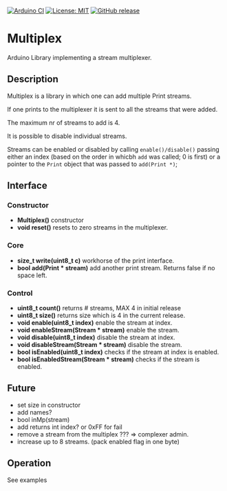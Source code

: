 
[![Arduino CI](https://github.com/RobTillaart/Multiplex/workflows/Arduino%20CI/badge.svg)](https://github.com/marketplace/actions/arduino_ci)
[![License: MIT](https://img.shields.io/badge/license-MIT-green.svg)](https://github.com/RobTillaart/Multiplex/blob/master/LICENSE)
[![GitHub release](https://img.shields.io/github/release/RobTillaart/Multiplex.svg?maxAge=3600)](https://github.com/RobTillaart/Multiplex/releases)

# Multiplex

Arduino Library implementing a stream multiplexer.

## Description

Multiplex is a library in which one can add multiple Print streams. 

If one prints to the multiplexer it is sent to all the streams that were added.

The maximum nr of streams to add is 4.

It is possible to disable individual streams.

Streams can be enabled or disabled by calling `enable()/disable()` passing either an index (based on the order 
in whicbh `add` was called; 0 is first) or a pointer to the `Print` 
object that was passed to `add(Print *)`;

## Interface

### Constructor

- **Multiplex()** constructor
- **void reset()** resets to zero streams in the multiplexer.

### Core

- **size_t write(uint8_t c)** workhorse of the print interface.
- **bool add(Print \* stream)** add another print stream. 
Returns false if no space left.


### Control

- **uint8_t count()** returns # streams, MAX 4 in initial release
- **uint8_t size()** returns size which is 4 in the current release.
- **void enable(uint8_t index)** enable the stream at index.
- **void enableStream(Stream * stream)** enable the stream.
- **void disable(uint8_t index)** disable the stream at index.
- **void disableStream(Stream * stream)** disable the stream.
- **bool isEnabled(uint8_t index)** checks if the stream at index is enabled.
- **bool isEnabledStream(Stream * stream)** checks if the stream is enabled.


## Future

- set size in constructor
- add names?
- bool inMp(stream)
- add returns int index?  or 0xFF for fail
- remove a stream from the multiplex ???  => complexer admin.
- increase up to 8 streams. (pack enabled flag in one byte)


## Operation

See examples
